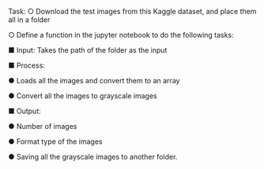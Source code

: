 Task:
○ Download the test images from this Kaggle dataset, and place them all in a folder

○ Define a function in the jupyter notebook to do the following tasks:

■ Input: Takes the path of the folder as the input

■ Process:

● Loads all the images and convert them to an array

● Convert all the images to grayscale images

■ Output:

● Number of images

● Format type of the images

● Saving all the grayscale images to another folder.
